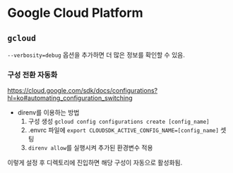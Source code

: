 # Google Cloud Platform

## `gcloud`

`--verbosity=debug` 옵션을 추가하면 더 많은 정보를 확인할 수 있음.

### 구성 전환 자동화

https://cloud.google.com/sdk/docs/configurations?hl=ko#automating_configuration_switching

- direnv를 이용하는 방법
  1. 구성 생성 `gcloud config configurations create [config_name]`
  1. .envrc 파일에 `export CLOUDSDK_ACTIVE_CONFIG_NAME=[config_name]` 셋팅
  1. `direnv allow`를 실행시켜 추가된 환경변수 적용

이렇게 설정 후 디렉토리에 진입하면 해당 구성이 자동으로 활성화됨.
